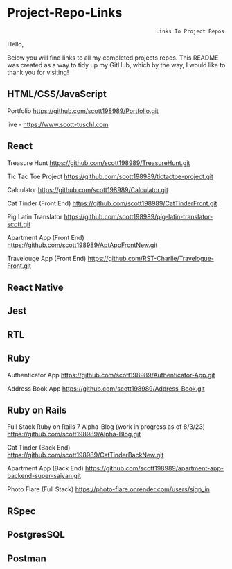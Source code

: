 # Project-Repo-Links
                                                    Links To Project Repos

Hello,

Below you will find links to all my completed projects repos.  This README was created as a way to tidy up my GitHub, which by the way, I would like to thank you for visiting!

HTML/CSS/JavaScript
--------------------------------------------------------------------------------------------

Portfolio https://github.com/scott198989/Portfolio.git

live - https://www.scott-tuschl.com 

React
--------------------------------------------------------------------------------------------

Treasure Hunt https://github.com/scott198989/TreasureHunt.git

Tic Tac Toe Project https://github.com/scott198989/tictactoe-project.git

Calculator https://github.com/scott198989/Calculator.git

Cat Tinder (Front End) https://github.com/scott198989/CatTinderFront.git

Pig Latin Translator https://github.com/scott198989/pig-latin-translator-scott.git

Apartment App (Front End) https://github.com/scott198989/AptAppFrontNew.git

Travelouge App (Front End) https://github.com/RST-Charlie/Travelogue-Front.git


React Native
--------------------------------------------------------------------------------------------

Jest
--------------------------------------------------------------------------------------------


RTL
--------------------------------------------------------------------------------------------

Ruby
--------------------------------------------------------------------------------------------

Authenticator App https://github.com/scott198989/Authenticator-App.git

Address Book App https://github.com/scott198989/Address-Book.git


Ruby on Rails
--------------------------------------------------------------------------------------------

Full Stack Ruby on Rails 7 Alpha-Blog (work in progress as of 8/3/23) https://github.com/scott198989/Alpha-Blog.git

Cat Tinder (Back End) https://github.com/scott198989/CatTinderBackNew.git

Apartment App (Back End) https://github.com/scott198989/apartment-app-backend-super-saiyan.git

Photo Flare (Full Stack) https://photo-flare.onrender.com/users/sign_in



RSpec
--------------------------------------------------------------------------------------------



PostgresSQL
--------------------------------------------------------------------------------------------


Postman
--------------------------------------------------------------------------------------------
